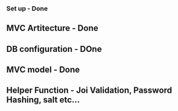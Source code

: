 ### Set up - Done

## MVC Artitecture - Done

## DB configuration - DOne

## MVC model - Done

## Helper Function - Joi Validation, Password Hashing, salt etc...